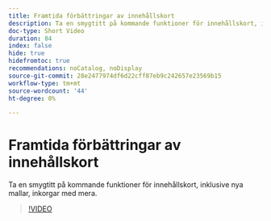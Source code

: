 ```yaml
---
title: Framtida förbättringar av innehållskort
description: Ta en smygtitt på kommande funktioner för innehållskort, inklusive nya mallar, inkorgar med mera.
doc-type: Short Video
duration: 84
index: false
hide: true
hidefromtoc: true
recommendations: noCatalog, noDisplay
source-git-commit: 28e2477974df6d22cff87eb9c242657e23569b15
workflow-type: tm+mt
source-wordcount: '44'
ht-degree: 0%

---
```



# Framtida förbättringar av innehållskort

Ta en smygtitt på kommande funktioner för innehållskort, inklusive nya mallar, inkorgar med mera.

<!-- 62_S603_3442534_83_future-enhancements-for-content-cards -->
>[!VIDEO](https://video.tv.adobe.com/v/3458202/?learn=on&enablevpops=true)
